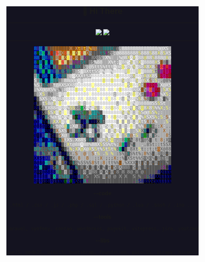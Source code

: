 <div align="center" style="background-color: #141320;">

## 👋 Hi There

---

<img align="center" width="49%" src="https://github-readme-streak-stats.herokuapp.com/?user=whydesign&theme=radical&hide_border=true&locale=de" />
<img align="center" width="49%" src="https://github-readme-stats.vercel.app/api/top-langs/?username=whydesign&theme=radical&show_icons=true&hide_border=true&layout=compact&hide_title=true&locale=de" />

---

![Alt text](./avatar.svg)

**--code**
```txt
.html / .css / .js / .php / .sql / .python / .lua / .bash / .ino ...
```

**--tools**
```txt
laravel, symfony, contao, wordpress, pagekit, vitepress, jira, youtrack, figma, sketch, postman, docker, cli, git, composer, phpstorm, pocketbase ...
```

**--libs**
```txt
vueJS, nodeJS, uikit3, bootstrap, foundation, picoCSS, scrapy, niceGUI, tabler, yt-dlp ...
```

</div>